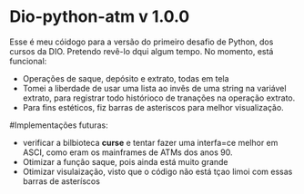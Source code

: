 # Dio-python-atm v 1.0.0

Esse é meu cóidogo para a versão do primeiro desafio de Python, dos cursos da DIO. Pretendo revê-lo dqui algum tempo. No momento, está funcional:

* Operações de saque, depósito e extrato, todas em tela  
* Tomei a liberdade de usar uma lista ao invês de uma string na variável extrato, para registrar todo histórioco de tranações na operação extrato.  
* Para fins estéticos, fiz barras de asteriscos para melhor visualização.

#Implementações futuras:

* verificar a bilbioteca __curse__ e tentar fazer uma interfa=ce melhor em ASCI, como eram os mainframes de ATMs dos anos 90.
* Otimizar a função saque, pois ainda está muito grande
* Otimizar visulaização, visto que o código não está tçao limoi com essas barras de asteríscos
